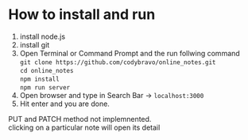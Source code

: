 # How to install and run
1. install node.js  
2. install git
3. Open Terminal or Command Prompt and the run follwing command  
```git clone https://github.com/codybravo/online_notes.git```   
```cd online_notes```  
```npm install```  
```npm run server```
4. Open browser and type in Search Bar  -> ```localhost:3000```  
5. Hit enter and you are done. 




PUT and PATCH method not implemnented.  
clicking on a particular note will open its detail  

